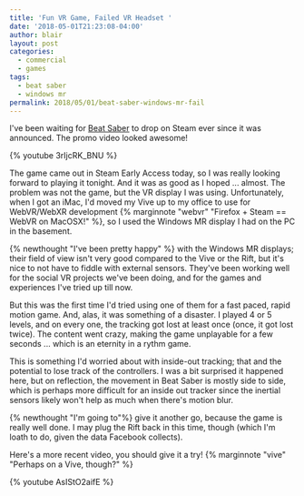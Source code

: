 ```yaml
---
title: 'Fun VR Game, Failed VR Headset '
date: '2018-05-01T21:23:08-04:00'
author: blair
layout: post
categories:
  - commercial
  - games
tags:
  - beat saber
  - windows mr
permalink: 2018/05/01/beat-saber-windows-mr-fail
---
```

I've been waiting for [Beat Saber](http://www.beatsaber.com/) to drop on Steam ever since it was announced.  The promo video looked awesome!

{% youtube 3rIjcRK_BNU %}

The game came out in Steam Early Access today, so I was really looking forward to playing it tonight.  And it was as good as I hoped ... almost.  The problem was not the game, but the VR display I was using.  Unfortunately, when I got an iMac, I'd moved my Vive up to my office to use for WebVR/WebXR development {% marginnote "webvr" "Firefox + Steam == WebVR on MacOSX!" %}, so I used the Windows MR display I had on the PC in the basement.

{% newthought "I've been pretty happy" %} with the Windows MR displays;  their field of view isn't very good compared to the Vive or the Rift, but it's nice to not have to fiddle with external sensors. They've been working well for the social VR projects we've been doing, and for the games and experiences I've tried up till now.  

But this was the first time I'd tried using one of them for a fast paced, rapid motion game.  And, alas, it was something of a disaster.  I played 4 or 5 levels, and on every one,  the tracking got lost at least once (once, it got lost twice).  The content went crazy, making the game unplayable for a few seconds ... which is an eternity in a rythm game.

This is something I'd worried about with inside-out tracking;  that and the potential to lose track of the controllers.  I was a bit surprised it happened here, but on reflection, the movement in Beat Saber is mostly side to side, which is perhaps more difficult for an inside out tracker since the inertial sensors likely won't help as much when there's motion blur.

{% newthought "I'm going to"%} give it another go, because the game is really well done.  I may plug the Rift back in this time, though (which I'm loath to do, given the data Facebook collects).

Here's a more recent video, you should give it a try!  {% marginnote "vive" "Perhaps on a Vive, though?" %}

{% youtube AsIStO2aifE %}
